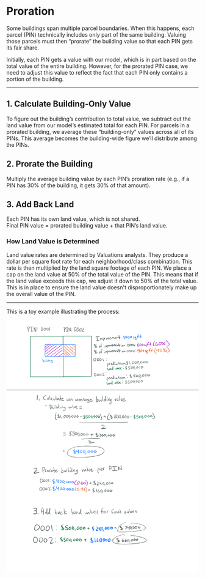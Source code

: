 # Proration

Some buildings span multiple parcel boundaries. When this happens, each parcel (PIN) technically includes only part of the same building. Valuing those parcels must then “prorate” the building value so that each PIN gets its fair share.

Initially, each PIN gets a value with our model, which is in part based on the total value of the entire building. However, for the prorated PIN case, we need to adjust this value to reflect the fact that each PIN only contains a portion of the building.

---

## 1. Calculate Building-Only Value

To figure out the building’s contribution to total value, we subtract out the land value from our model’s estimated total for each PIN. For parcels in a prorated building, we average these “building-only” values across all of its PINs. This average becomes the building-wide figure we’ll distribute among the PINs.

## 2. Prorate the Building

Multiply the average building value by each PIN’s proration rate (e.g., if a PIN has 30% of the building, it gets 30% of that amount).

## 3. Add Back Land

Each PIN has its own land value, which is not shared.  
Final PIN value = prorated building value + that PIN’s land value.

### How Land Value is Determined

Land value rates are determined by Valuations analysts. They produce a dollar per square foot rate for
each neighborhood/class combination. This rate is then multiplied by the land square footage of each PIN.
We place a cap on the land value at 50% of the total value of the PIN. This means that if the land value
exceeds this cap, we adjust it down to 50% of the total value. This is in place to ensure the land value
doesn't disproportionately make up the overall value of the PIN.

---

This is a toy example illustrating the process:

![](/Residential/Proration/proration_explainer.PNG)
